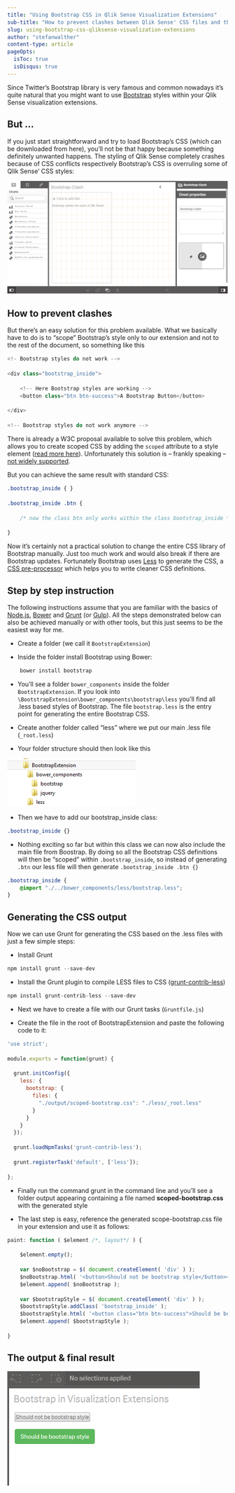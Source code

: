 ```yaml
---
title: "Using Bootstrap CSS in Qlik Sense Visualization Extensions"
sub-title: "How to prevent clashes between Qlik Sense' CSS files and those from Bootstrap."
slug: using-bootstrap-css-qliksense-visualization-extensions
author: "stefanwalther"
content-type: article
pageOpts:
  isToc: true
  isDisqus: true
---
```


Since Twitter’s Bootstrap library is very famous and common nowadays it’s quite natural that you might want to use [Bootstrap](http://getbootstrap.com) styles within your Qlik Sense visualization extensions.

## But ...

If you just start straightforward and try to load Bootstrap’s CSS (which can be downloaded from here), you’ll not be that happy because something definitely unwanted happens. The styling of Qlik Sense completely crashes because of CSS conflicts respectively Bootstrap’s CSS is overruling some of Qlik Sense’ CSS styles:

![Bootstrap clashes within Visualization Extensions](images/5000-bootstrap-clash.png)

## How to prevent clashes

But there’s an easy solution for this problem available. What we basically have to do is to “scope” Bootstrap’s style only to our extension and not to the rest of the document, so something like this

```js
<!- Bootstrap styles do not work -->

<div class="bootstrap_inside">

	<!-- Here Bootstrap styles are working -->
	<button class="btn btn-success">A Bootstrap Button</button>	

</div>

<!-- Bootstrap styles do not work anymore -->
```

There is already a W3C proposal available to solve this problem, which allows you to create scoped CSS by adding the `scoped` attribute to a style element ([read more here](http://html5doctor.com/the-scoped-attribute/)). Unfortunately this solution is – frankly speaking – [not widely supported](http://caniuse.com/#search=scoped).

But you can achieve the same result with standard CSS:

```css
.bootstrap_inside { }

.bootstrap_inside .btn {

	/* now the class btn only works within the class bootstrap_inside */

}
```

Now it’s certainly not a practical solution to change the entire CSS library of Bootstrap manually. Just too much work and would also break if there are Bootstrap updates. Fortunately Bootstrap uses [Less](http://lesscss.org/) to generate the CSS, a [CSS pre-processor](http://www.vanseodesign.com/css/css-preprocessors/) which helps you to write cleaner CSS definitions.

## Step by step instruction

The following instructions assume that you are familiar with the basics of [Node.js](https://nodejs.org/), [Bower](http://bower.io/) and [Grunt](http://gruntjs.com/) (or [Gulp](http://gulpjs.com/)). All the steps demonstrated below can also be achieved manually or with other tools, but this just seems to be the easiest way for me.

- Create a folder (we call it `BootstrapExtension`)

- Inside the folder install Bootstrap using Bower:

```js
	bower install bootstrap
```

- You’ll see a folder `bower_components` inside the folder `BootstrapExtension`. If you look into `\BootstrapExtension\bower_components\bootstrap\less` you’ll find all .less based styles of Bootstrap. The file `bootstrap.less` is the entry point for generating the entire Bootstrap CSS.

- Create another folder called “less” where we put our main .less file (`_root.less`)

- Your folder structure should then look like this

![](images/5000-folder-structure.png)

- Then we have to add our bootstrap_inside class:

```css
.bootstrap_inside {}
```

- Nothing exciting so far but within this class we can now also include the main file from Boostrap. By doing so all the Bootstrap CSS definitions will then be “scoped” within `.bootstrap_inside`, so instead of generating `.btn` our less file will then generate `.bootstrap_inside .btn {}`


```css
.bootstrap_inside {
	@import "./../bower_components/less/bootstrap.less";
}
```

## Generating the CSS output

Now we can use Grunt for generating the CSS based on the .less files with just a few simple steps:

- Install Grunt

```js
npm install grunt --save-dev
```
- Install the Grunt plugin to compile LESS files to CSS ([grunt-contrib-less](https://github.com/gruntjs/grunt-contrib-less))

```js
npm install grunt-contrib-less --save-dev
```

- Next we have to create a file with our Grunt tasks (`Gruntfile.js`)

- Create the file in the root of BootstrapExtension and paste the following code to it:

```js
'use strict';

module.exports = function(grunt) {

  grunt.initConfig({
    less: {
	  bootstrap: {
	  	files: {
		  "./output/scoped-bootstrap.css": "./less/_root.less"
	  	}	
	  }
	}
  });

  grunt.loadNpmTasks('grunt-contrib-less');

  grunt.registerTask('default', ['less']);

};
```

- Finally run the command grunt in the command line and you’ll see a folder output appearing containing a file named **scoped-bootstrap.css** with the generated style

- The last step is easy, reference the generated scope-bootstrap.css file in your extension and use it as follows:

```js
paint: function ( $element /*, layout*/ ) {

	$element.empty();

	var $noBootstrap = $( document.createElement( 'div' ) );
	$noBootstrap.html( '<button>Should not be bootstrap style</button><br/><br/>' );
	$element.append( $noBootstrap );

	var $bootstrapStyle = $( document.createElement( 'div' ) );
	$bootstrapStyle.addClass( 'bootstrap_inside' );
	$bootstrapStyle.html( '<button class="btn btn-success">Should be bootstrap style</button><br/>' );
	$element.append( $bootstrapStyle );

}
```

## The output & final result

![Bootstrap within Qlik Sense without clashes](images/5000_bootstrap_styled_button.png)

